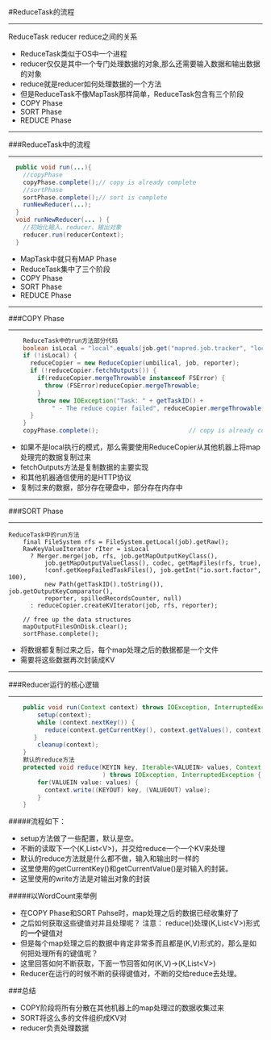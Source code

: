 #ReduceTask的流程
***

ReduceTask reducer reduce之间的关系
* ReduceTask类似于OS中一个进程
* reducer仅仅是其中一个专门处理数据的对象,那么还需要输入数据和输出数据的对象
* reduce就是reducer如何处理数据的一个方法
* 但是ReduceTask不像MapTask那样简单，ReduceTask包含有三个阶段
 * COPY Phase
 * SORT Phase
 * REDUCE Phase

***
###ReduceTask中的流程
***

```java
  public void run(...){
    //copyPhase
    copyPhase.complete();// copy is already complete
    //sortPhase
    sortPhase.complete();// sort is complete
    runNewReducer(...);
  }
  void runNewReducer(... ) {
    //初始化输入、reducer、输出对象
    reducer.run(reducerContext);
  }

```
* MapTask中就只有MAP Phase
* ReduceTask集中了三个阶段
 * COPY Phase
 * SORT Phase
 * REDUCE Phase

***
###COPY Phase
***
```java
    ReduceTask中的run方法部分代码
    boolean isLocal = "local".equals(job.get("mapred.job.tracker", "local"));
    if (!isLocal) {
      reduceCopier = new ReduceCopier(umbilical, job, reporter);
      if (!reduceCopier.fetchOutputs()) {
        if(reduceCopier.mergeThrowable instanceof FSError) {
          throw (FSError)reduceCopier.mergeThrowable;
        }
        throw new IOException("Task: " + getTaskID() + 
            " - The reduce copier failed", reduceCopier.mergeThrowable);
      }
    }
    copyPhase.complete();                         // copy is already complete
```
* 如果不是local执行的模式，那么需要使用ReduceCopier从其他机器上将map处理完的数据复制过来
* fetchOutputs方法是复制数据的主要实现
* 和其他机器通信使用的是HTTP协议
* 复制过来的数据，部分存在硬盘中，部分存在内存中

***
###SORT Phase
***
```
ReduceTask中的run方法
    final FileSystem rfs = FileSystem.getLocal(job).getRaw();
    RawKeyValueIterator rIter = isLocal
      ? Merger.merge(job, rfs, job.getMapOutputKeyClass(),
          job.getMapOutputValueClass(), codec, getMapFiles(rfs, true),
          !conf.getKeepFailedTaskFiles(), job.getInt("io.sort.factor", 100),
          new Path(getTaskID().toString()), job.getOutputKeyComparator(),
          reporter, spilledRecordsCounter, null)
      : reduceCopier.createKVIterator(job, rfs, reporter);
        
    // free up the data structures
    mapOutputFilesOnDisk.clear();
    sortPhase.complete();
```
* 将数据都复制过来之后，每个map处理之后的数据都是一个文件
* 需要将这些数据再次封装成KV

***
###Reducer运行的核心逻辑
***
```java
    public void run(Context context) throws IOException, InterruptedException {
        setup(context);
        while (context.nextKey()) {
          reduce(context.getCurrentKey(), context.getValues(), context);
       }
        cleanup(context);
    }
    默认的reduce方法
    protected void reduce(KEYIN key, Iterable<VALUEIN> values, Context context
                          ) throws IOException, InterruptedException {
        for(VALUEIN value: values) {
          context.write((KEYOUT) key, (VALUEOUT) value);
        }
    }
```
#####流程如下：
* setup方法做了一些配置，默认是空。
* 不断的读取下一个(K,List&lt;V>)，并交给reduce一个一个KV来处理
* 默认的reduce方法就是什么都不做，输入和输出时一样的
* 这里使用的getCurrentKey()和getCurrentValue()是对输入的封装。
* 这里使用的write方法是对输出对象的封装

#####以WordCount来举例
* 在COPY Phase和SORT Pahse时，map处理之后的数据已经收集好了
* 之后如何获取这些键值对并且处理呢？  注意： reduce()处理(K,List&lt;V>)形式的**一个**键值对
* 但是每个map处理之后的数据中肯定非常多而且都是(K,V)形式的，那么是如何把处理所有的键值呢？
* 这里回答如何不断获取，下面一节回答如何(K,V)->(K,List&lt;V>)
* Reducer在运行的时候不断的获得键值对，不断的交给reduce去处理。

###总结
* COPY阶段将所有分散在其他机器上的map处理过的数据收集过来
* SORT将这么多的文件组织成KV对
* reducer负责处理数据
